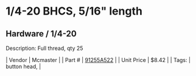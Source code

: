 # 1/4-20 BHCS, 5/16" length
## Hardware / 1/4-20
Description: 	Full thread, qty 25 

| Vendor | Mcmaster | 
| Part # | [91255A522](https://www.mcmaster.com/#91255A522) | 
| Unit Price | $8.42 | 
| Tags: | button head,  | 
